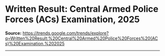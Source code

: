 # Written Result: Central Armed Police Forces (ACs) Examination, 2025

**Source:** https://trends.google.com/trends/explore?q=Written%20Result:%20Central%20Armed%20Police%20Forces%20(ACs)%20Examination,%202025

---


